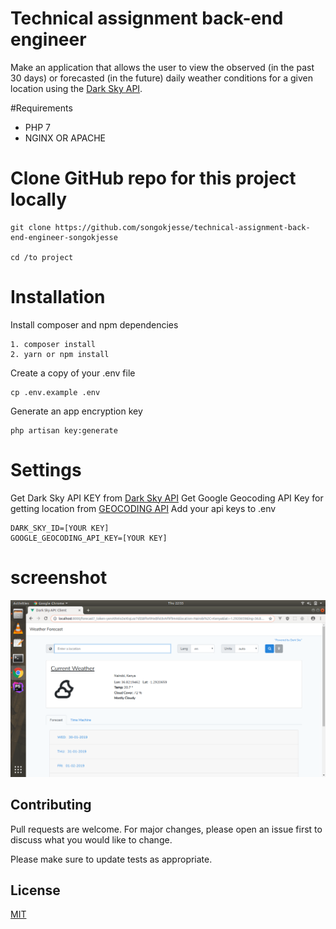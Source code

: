 
# Technical assignment back-end engineer
Make an application that allows the user to view the observed (in the past 30 days) or forecasted (in the future) daily weather conditions for a given location using the [Dark Sky API](https://darksky.net/dev/docs).

#Requirements
- PHP 7
- NGINX OR APACHE


#  Clone GitHub repo for this project locally

```git
git clone https://github.com/songokjesse/technical-assignment-back-end-engineer-songokjesse

cd /to project
```

# Installation
Install composer and npm dependencies
```composer
1. composer install
2. yarn or npm install
```
 
Create a copy of your .env file
 ```dotenv
 cp .env.example .env
```
Generate an app encryption key
```dotenv
php artisan key:generate
```

# Settings
Get Dark Sky API KEY from [Dark Sky API](https://darksky.net/dev/docs) 
Get Google Geocoding API Key for getting location from [GEOCODING API](https://developers.google.com/maps/documentation/geocoding/start#get-a-key)
Add your api keys to .env
```dotenv
DARK_SKY_ID=[YOUR KEY]
GOOGLE_GEOCODING_API_KEY=[YOUR KEY]
```

# screenshot

![alt text](screenshot.png)

## Contributing
Pull requests are welcome. For major changes, please open an issue first to discuss what you would like to change.

Please make sure to update tests as appropriate.

## License
[MIT](https://choosealicense.com/licenses/mit/)